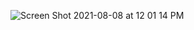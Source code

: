 ![Screen Shot 2021-08-08 at 12 01 14 PM](https://user-images.githubusercontent.com/79819941/128619332-68259e3e-aff0-4db1-92d1-5c03eaeee33c.png) 

